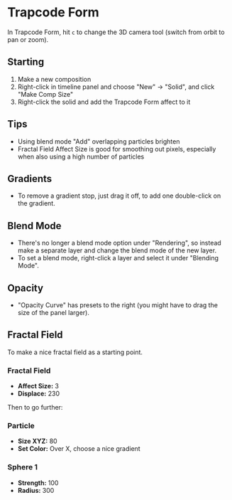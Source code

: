 # Trapcode Form

In Trapcode Form, hit `c` to change the 3D camera tool (switch from orbit to pan or zoom).

## Starting

1. Make a new composition
2. Right-click in timeline panel and choose "New" -> "Solid", and click "Make Comp Size"
3. Right-click the solid and add the Trapcode Form affect to it

## Tips

- Using blend mode "Add" overlapping particles brighten
- Fractal Field Affect Size is good for smoothing out pixels, especially when also using a high number of particles

## Gradients

- To remove a gradient stop, just drag it off, to add one double-click on the gradient.

## Blend Mode

- There's no longer a blend mode option under "Rendering", so instead make a separate layer and change the blend mode of the new layer.
- To set a blend mode, right-click a layer and select it under "Blending Mode".

## Opacity

- "Opacity Curve" has presets to the right (you might have to drag the size of the panel larger).

## Fractal Field

To make a nice fractal field as a starting point.

### Fractal Field

- **Affect Size:** 3
- **Displace:** 230

Then to go further:

### Particle

- **Size XYZ:** 80
- **Set Color:** Over X, choose a nice gradient

### Sphere 1

- **Strength:** 100
- **Radius:** 300

